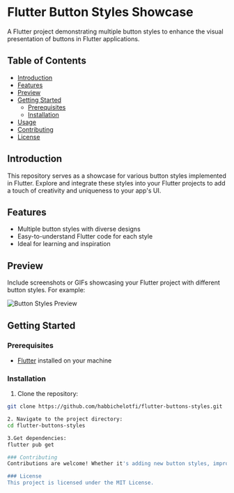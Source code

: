 # Flutter Button Styles Showcase

A Flutter project demonstrating multiple button styles to enhance the visual presentation of buttons in Flutter applications.

## Table of Contents
- [Introduction](#introduction)
- [Features](#features)
- [Preview](#preview)
- [Getting Started](#getting-started)
  - [Prerequisites](#prerequisites)
  - [Installation](#installation)
- [Usage](#usage)
- [Contributing](#contributing)
- [License](#license)

## Introduction

This repository serves as a showcase for various button styles implemented in Flutter. Explore and integrate these styles into your Flutter projects to add a touch of creativity and uniqueness to your app's UI.

## Features

- Multiple button styles with diverse designs
- Easy-to-understand Flutter code for each style
- Ideal for learning and inspiration

## Preview

Include screenshots or GIFs showcasing your Flutter project with different button styles. For example:

![Button Styles Preview](screenshots/button_styles_preview.gif)

## Getting Started

### Prerequisites

- [Flutter](https://flutter.dev/) installed on your machine

### Installation

1. Clone the repository:

```bash
git clone https://github.com/habbichelotfi/flutter-buttons-styles.git

2. Navigate to the project directory:
cd flutter-buttons-styles

3.Get dependencies:
flutter pub get

### Contributing
Contributions are welcome! Whether it's adding new button styles, improving existing ones, or enhancing the documentation, feel free to contribute. Follow the contribution guidelines before submitting pull requests.

### License
This project is licensed under the MIT License.


